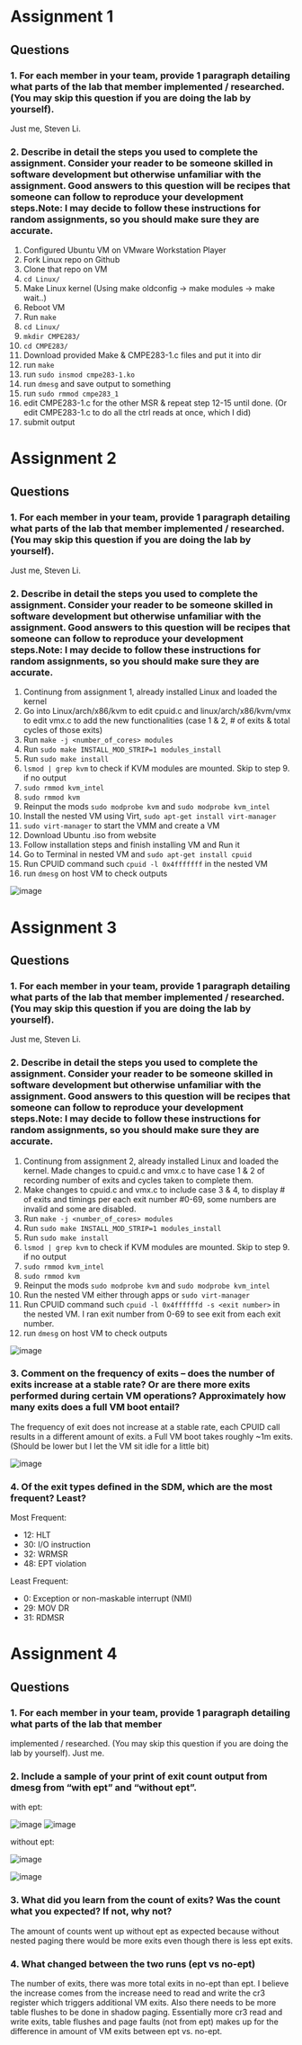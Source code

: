 # Assignment 1

## Questions
### 1. For each member in your team, provide 1 paragraph detailing what parts of the lab that member implemented / researched. (You may skip this question if you are doing the lab by yourself).

Just me, Steven Li.


### 2. Describe in detail the steps you used to complete the assignment. Consider your reader to be someone skilled in software development but otherwise unfamiliar with the assignment. Good answers to this question will be recipes that someone can follow to reproduce your development steps.Note: I may decide to follow these instructions for random assignments, so you should make sure they are accurate.
   

1. Configured Ubuntu VM on VMware Workstation Player
2. Fork Linux repo on Github
3. Clone that repo on VM
4. `cd Linux/`
5. Make Linux kernel (Using make oldconfig -> make modules -> make wait..)
6. Reboot VM
7. Run `make`
8. `cd Linux/`
9. `mkdir CMPE283/`
10. `cd CMPE283/`
11. Download provided Make & CMPE283-1.c files and put it into dir
12. run `make`
13. run `sudo insmod cmpe283-1.ko`
14. run `dmesg` and save output to something
15. run `sudo rmmod cmpe283_1` 
16. edit CMPE283-1.c for the other MSR & repeat step 12-15 until done. (Or edit CMPE283-1.c to do all the ctrl reads at once, which I did)
17. submit output

# Assignment 2

## Questions
### 1. For each member in your team, provide 1 paragraph detailing what parts of the lab that member implemented / researched. (You may skip this question if you are doing the lab by yourself).

Just me, Steven Li.

### 2. Describe in detail the steps you used to complete the assignment. Consider your reader to be someone skilled in software development but otherwise unfamiliar with the assignment. Good answers to this question will be recipes that someone can follow to reproduce your development steps.Note: I may decide to follow these instructions for random assignments, so you should make sure they are accurate.


1. Continung from assignment 1, already installed Linux and loaded the kernel
2. Go into Linux/arch/x86/kvm to edit cpuid.c and linux/arch/x86/kvm/vmx to edit vmx.c to add the new functionalities (case 1 & 2, # of exits & total cycles of those exits)
3. Run `make -j <number_of_cores> modules`
4. Run `sudo make INSTALL_MOD_STRIP=1 modules_install`
5. Run `sudo make install`
6. `lsmod | grep kvm` to check if KVM modules are mounted. Skip to step 9. if no output
7. `sudo rmmod kvm_intel`
8. `sudo rmmod kvm`
9. Reinput the mods `sudo modprobe kvm` and `sudo modprobe kvm_intel`
10. Install the nested VM using Virt, `sudo apt-get install virt-manager`
11. `sudo virt-manager` to start the VMM and create a VM
12. Download Ubuntu .iso from website
13. Follow installation steps and finish installing VM and Run it 
14. Go to Terminal in nested VM and `sudo apt-get install cpuid`
15. Run CPUID command such `cpuid -l 0x4fffffff` in the nested VM
16. run `dmesg` on host VM to check outputs 
   
![image](https://user-images.githubusercontent.com/78942886/142806022-ac4bd3e5-099c-4368-91e8-2562206b28b9.png)


# Assignment 3

## Questions
### 1. For each member in your team, provide 1 paragraph detailing what parts of the lab that member implemented / researched. (You may skip this question if you are doing the lab by yourself).

Just me, Steven Li.

### 2. Describe in detail the steps you used to complete the assignment. Consider your reader to be someone skilled in software development but otherwise unfamiliar with the assignment. Good answers to this question will be recipes that someone can follow to reproduce your development steps.Note: I may decide to follow these instructions for random assignments, so you should make sure they are accurate.

1. Continung from assignment 2, already installed Linux and loaded the kernel. Made changes to cpuid.c and vmx.c to have case 1 & 2 of recording number of exits and cycles taken to complete them.
2. Make changes to cpuid.c and vmx.c to include case 3 & 4, to display # of exits and timings per each exit number #0-69, some numbers are invalid and some are disabled.
3. Run `make -j <number_of_cores> modules`
4. Run `sudo make INSTALL_MOD_STRIP=1 modules_install`
5. Run `sudo make install`
6. `lsmod | grep kvm` to check if KVM modules are mounted. Skip to step 9. if no output
7. `sudo rmmod kvm_intel`
8. `sudo rmmod kvm`
9. Reinput the mods `sudo modprobe kvm` and `sudo modprobe kvm_intel`
10. Run the nested VM either through apps or `sudo virt-manager`
11. Run CPUID command such `cpuid -l 0x4ffffffd -s <exit number>` in the nested VM. I ran exit number from 0-69 to see exit from each exit number.
12. run `dmesg` on host VM to check outputs 

![image](https://user-images.githubusercontent.com/78942886/143743396-7c9a0dd3-666d-4602-b5f5-d2f1ae237740.png)


### 3. Comment on the frequency of exits – does the number of exits increase at a stable rate? Or are there more exits performed during certain VM operations? Approximately how many exits does a full VM boot entail?

The frequency of exit does not increase at a stable rate, each CPUID call results in a different amount of exits. a Full VM boot takes roughly ~1m exits. (Should be lower but I let the VM sit idle for a little bit)

![image](https://user-images.githubusercontent.com/78942886/143753695-3bf14d1d-2c9c-48e1-8ac2-d0109dc9b0c3.png)


### 4. Of the exit types defined in the SDM, which are the most frequent? Least?

Most Frequent:
- 12: HLT
- 30: I/O instruction
- 32: WRMSR
- 48: EPT violation

Least Frequent:
- 0: Exception or non-maskable interrupt (NMI)
- 29: MOV DR
- 31: RDMSR

# Assignment 4
## Questions
### 1. For each member in your team, provide 1 paragraph detailing what parts of the lab that member 
implemented / researched. (You may skip this question if you are doing the lab by yourself).
Just me.
### 2. Include a sample of your print of exit count output from dmesg from “with ept” and “without ept”.

with ept:

![image](https://user-images.githubusercontent.com/78942886/144952787-1dd9735d-94d5-4d4c-971a-2498b812d3b9.png)
![image](https://user-images.githubusercontent.com/78942886/144955205-fec48752-39b7-4033-9798-33a31a273419.png)



without ept:

![image](https://user-images.githubusercontent.com/78942886/144953740-bd0dac92-2c36-4dd8-80fe-d220d97b1fd9.png)

![image](https://user-images.githubusercontent.com/78942886/144954645-a860695b-cc29-40ec-8f2c-267e69f51d15.png)



### 3. What did you learn from the count of exits? Was the count what you expected? If not, why not?
The amount of counts went up without ept as expected because without nested paging there would be more exits even though there is less ept exits. 

### 4. What changed between the two runs (ept vs no-ept)
The number of exits, there was more total exits in no-ept than ept. I believe the increase comes from the increase need to read and write the cr3 register which triggers additional VM exits. Also there needs to be more table flushes to be done in shadow paging. Essentially more cr3 read and write exits, table flushes and page faults (not from ept) makes up for the difference in amount of VM exits between ept vs. no-ept.
